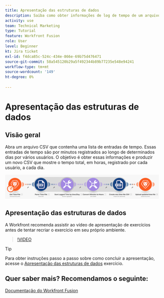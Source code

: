 ```yaml
---
title: Apresentação das estruturas de dados
description: Saiba como obter informações de log de tempo de um arquivo, transformá-las e produzir um novo arquivo com os dados transformados em [!DNL Adobe Workfront Fusion].
activity: use
team: Technical Marketing
type: Tutorial
feature: Workfront Fusion
role: User
level: Beginner
kt: Jira ticket
exl-id: f4dca85c-524c-434e-866e-69b75d476471
source-git-commit: 58a545120b29a5f492344b89b77235e548e94241
workflow-type: tm+mt
source-wordcount: '149'
ht-degree: 0%

---
```


# Apresentação das estruturas de dados

## Visão geral

Abra um arquivo CSV que contenha uma lista de entradas de tempo. Essas entradas de tempo são por minutos registrados ao longo de determinados dias por vários usuários. O objetivo é obter essas informações e produzir um novo CSV que mostre o tempo total, em horas, registrado por cada usuário, a cada dia.

![Uma imagem de um cenário de Fusão](assets/data-structures-and-data-stores-1.png)

## Apresentação das estruturas de dados

A Workfront recomenda assistir ao vídeo de apresentação de exercícios antes de tentar recriar o exercício em seu próprio ambiente.

>[!VIDEO](https://video.tv.adobe.com/v/335294/?quality=12)

>[!TIP]
>
>Para obter instruções passo a passo sobre como concluir a apresentação, acesse o [Apresentação das estruturas de dados](https://experienceleague.adobe.com/docs/workfront-learn/tutorials-workfront/fusion/exercises/data-structures.html?lang=en) exercício.


## Quer saber mais? Recomendamos o seguinte:

[Documentação do Workfront Fusion](https://experienceleague.adobe.com/docs/workfront/using/adobe-workfront-fusion/workfront-fusion-2.html?lang=en)
